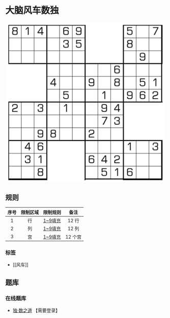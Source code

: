 # 大脑风车数独

![题](../../images/sudoku/大脑风车数独.png)

## 规则

| 序号  | 限制区域 | 限制规则    |  备注   |
|:---:|:----:|:--------|:-----:|
|  1  |  行   | [1~9填充] | 12 行  |
|  2  |  列   | [1~9填充] | 12 列  |
|  3  |  宫   | [1~9填充] | 12 个宫 |

### 标签

- [[风车]]

## 题库

### 在线题库

- [独·数之道](http://www.sudokufans.org.cn/lx/game.index.php?type=fc4) 【需要登录】

[1~9填充]: ../../rules.md#1to9填充
